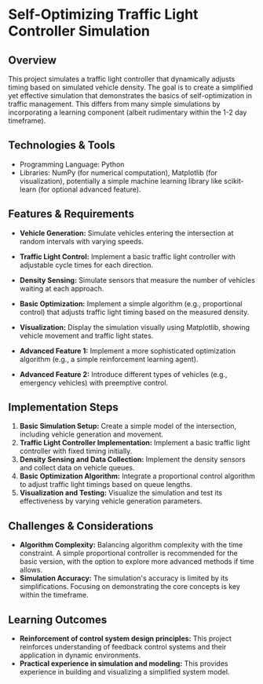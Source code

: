 # Self-Optimizing Traffic Light Controller Simulation

## Overview

This project simulates a traffic light controller that dynamically adjusts timing based on simulated vehicle density. The goal is to create a simplified yet effective simulation that demonstrates the basics of self-optimization in traffic management.  This differs from many simple simulations by incorporating a learning component (albeit rudimentary within the 1-2 day timeframe).

## Technologies & Tools

- Programming Language: Python
- Libraries: NumPy (for numerical computation), Matplotlib (for visualization), potentially a simple machine learning library like scikit-learn (for optional advanced feature).


## Features & Requirements

- **Vehicle Generation:** Simulate vehicles entering the intersection at random intervals with varying speeds.
- **Traffic Light Control:** Implement a basic traffic light controller with adjustable cycle times for each direction.
- **Density Sensing:** Simulate sensors that measure the number of vehicles waiting at each approach.
- **Basic Optimization:** Implement a simple algorithm (e.g., proportional control) that adjusts traffic light timing based on the measured density.
- **Visualization:** Display the simulation visually using Matplotlib, showing vehicle movement and traffic light states.


- **Advanced Feature 1:** Implement a more sophisticated optimization algorithm (e.g., a simple reinforcement learning agent).
- **Advanced Feature 2:**  Introduce different types of vehicles (e.g., emergency vehicles) with preemptive control.


## Implementation Steps

1. **Basic Simulation Setup:** Create a simple model of the intersection, including vehicle generation and movement.
2. **Traffic Light Controller Implementation:**  Implement a basic traffic light controller with fixed timing initially.
3. **Density Sensing and Data Collection:** Implement the density sensors and collect data on vehicle queues.
4. **Basic Optimization Algorithm:** Integrate a proportional control algorithm to adjust traffic light timings based on queue lengths.
5. **Visualization and Testing:** Visualize the simulation and test its effectiveness by varying vehicle generation parameters.


## Challenges & Considerations

- **Algorithm Complexity:** Balancing algorithm complexity with the time constraint. A simple proportional controller is recommended for the basic version, with the option to explore more advanced methods if time allows.
- **Simulation Accuracy:**  The simulation's accuracy is limited by its simplifications. Focusing on demonstrating the core concepts is key within the timeframe.


## Learning Outcomes

- **Reinforcement of control system design principles:**  This project reinforces understanding of feedback control systems and their application in dynamic environments.
- **Practical experience in simulation and modeling:** This provides experience in building and visualizing a simplified system model.

